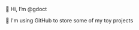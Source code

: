 👋 Hi, I’m @gdoct

🌱 I'm using GitHub to store some of my toy projects

<!---
gdoct/gdoct is a ✨ special ✨ repository because its `README.md` (this file) appears on your GitHub profile.
You can click the Preview link to take a look at your changes.
--->
